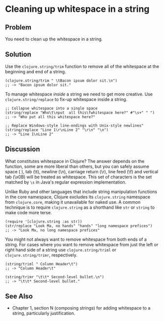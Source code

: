 # Cleaning up whitespace in a string

## Problem

You need to clean up the whitespace in a string.

## Solution

Use the `clojure.string/trim` function to remove all of the whitespace
at the beginning and end of a string.


    (clojure.string/trim " \tBacon ipsum dolor sit.\n")
    ;; -> "Bacon ipsum dolor sit."


To manage whitespace *inside* a string we need to get more creative.
Use `clojure.string/replace` to fix-up whitespace inside a string.


    ;; Collapse whitespace into a single space
    (string/replace "Who\t\nput  all this\fwhitespace here?" #"\s+" " ")
    ;; -> "Who put all this whitespace here?"

    ;; Replace Windows-style line-endings with Unix-style newlines"
    (string/replace "Line 1\r\nLine 2" "\r\n" "\n")
    ;; -> "Line 1\nLine 2"

## Discussion

What constitutes whitespace in Clojure? The answer depends on the
function, some are more liberal than others, but you can safely assume
space ( ), tab (\t), newline (\n), carriage return (\r), line feed
(\f) and vertical tab (\x0B) will be treated as whitespace. This set
of characters is the set matched by `\s` in Java's regular expression
implementation.

Unlike Ruby and other languages that include string manipulation
functions in the core namespace, Clojure excludes its `clojure.string`
namespace from `clojure.core`, making it unavailable for naked use. A
common technique is to require `clojure.string` as a shorthand like
`str` or `string` to make code more terse.

    (require '[clojure.string :as str])
    (str/replace "Look Ma, no hands" "hands" "long namespace prefices")
    ;; -> "Look Ma, no long namespace prefices"

You might not always want to remove whitespace from both ends of a
string. For cases where you want to remove whitespace from just the
left or right hand side of a string use `clojure.string/triml` or
`clojure.string/trimr`, respectively.


    (string/triml " Column Header\t")
    ;; -> "Column Header\t"

    (string/trimr "\t\t* Second-level bullet.\n")
    ;; -> "\t\t* Second-level bullet."

## See Also

* Chapter 1, section N (composing strings) for adding whitespace to a
  string, particularly justification.
